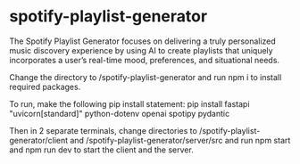 # spotify-playlist-generator
The Spotify Playlist Generator focuses on delivering a truly personalized music discovery experience by using AI to create playlists that uniquely incorporates a user’s real-time mood, preferences, and situational needs.

Change the directory to /spotify-playlist-generator and run npm i to install required packages. 

To run, make the following pip install statement:
pip install fastapi "uvicorn[standard]" python-dotenv openai spotipy pydantic

Then in 2 separate terminals, change directories to /spotify-playlist-generator/client and /spotify-playlist-generator/server/src and run npm start and npm run dev to start the client and the server.